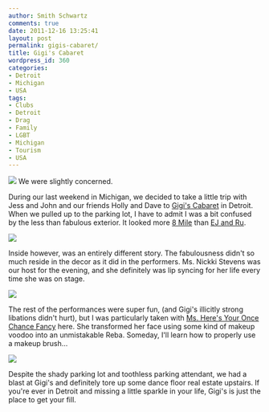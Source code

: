 ```yaml
---
author: Smith Schwartz
comments: true
date: 2011-12-16 13:25:41
layout: post
permalink: gigis-cabaret/
title: Gigi's Cabaret
wordpress_id: 360
categories:
- Detroit
- Michigan
- USA
tags:
- Clubs
- Detroit
- Drag
- Family
- LGBT
- Michigan
- Tourism
- USA
---
```


![](http://schwartzography.com/wp-content/uploads/2011/12/IMG_4997.jpg)
We were slightly concerned.

During our last weekend in Michigan, we decided to take a little trip with Jess and John and our friends Holly and Dave to [Gigi's Cabaret](http://www.gigisbar.com/) in Detroit. When we pulled up to the parking lot, I have to admit I was a bit confused by the less than fabulous exterior. It looked more [8 Mile](http://www.youtube.com/watch?v=97wFqZPmYn8) than [EJ and Ru](http://www.youtube.com/watch?gl=US&v=CtO_jSbNN6I).

![](http://schwartzography.com/wp-content/uploads/2011/12/IMG_5052.jpg)

Inside however, was an entirely different story. The fabulousness didn't so much reside in the decor as it did in the performers. Ms. Nickki Stevens was our host for the evening, and she definitely was lip syncing for her life every time she was on stage. 

![](http://schwartzography.com/wp-content/uploads/2011/12/IMG_5050.jpg)

The rest of the performances were super fun, (and Gigi's illicitly strong libations didn't hurt), but I was particularly taken with [Ms. Here's Your Once Chance Fancy](http://www.youtube.com/watch?v=zplc4Ienkws&ob=av2e) here. She transformed her face using some kind of makeup voodoo into an unmistakable Reba. Someday, I'll learn how to properly use a makeup brush...

![](http://schwartzography.com/wp-content/uploads/2011/12/IMG_5091.jpg)

Despite the shady parking lot and toothless parking attendant, we had a blast at Gigi's and definitely tore up some dance floor real estate upstairs. If you're ever in Detroit and missing a little sparkle in your life, Gigi's is just the place to get your fill.
